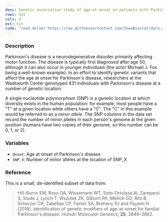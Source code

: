 ```yaml
---
desc: Genetic association study of age-at-onset in patients with Parkinson's disease
rows: 431
cols: 4
ext: txt
code: "read.delim('https://raw.githubusercontent.com/IowaBiostat/data-sets/main/parkinsons/parkinsons.txt')"
---
```


### Description

Parkinson's disease is a neurodegenerative disorder primarily affecting motor function.  The disease is typically first diagnosed after age 50, although it can also occur in younger individuals (the actor Michael J. Fox being a well-known example).  In an effort to identify genetic variants that affect the age at onset for Parkinson's disease, researchers at the Wadsworth Center genotyped 431 individuals with Parkinson's disease at a number of genetic location.

A single nucleotide polymorphism (SNP) is a genetic location at which diversity exists in the human population: for example, most people have a "T" at a given location while others have a "C".  The "C" in this example would be referred to as a *minor allele*.  The SNP columns in the data set record the number of minor alleles in each person's genome at the given position (humans have two copies of their genome, so this number can be 0, 1, or 2).

### Variables

* `Onset`: Age at onset of Parkinson's disease
* `SNP_X`: Number of minor alleles at the location of SNP_X

### Reference

This is a small, de-identified subset of data from:

> Hill-Burns EM, Ross OA, Wissemann WT, Soto-Ortolaza AI, Zareparsi S, Siuda J, Lynch T, Wszolek ZK, Silburn PA, Mellick GD, Ritz B, Scherzer CR, Zabetian CP, Factor SA, Breheny PJ and Payami H (2016). Identification of genetic modifiers of age-at-onset for familial Parkinson's disease. *Human Molecular Genetics*, **25**: 3849–3862.
